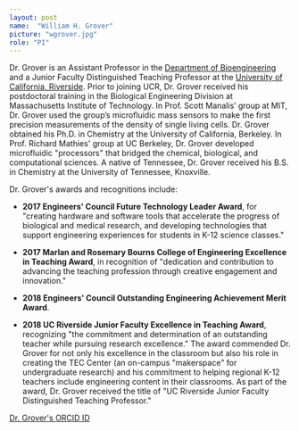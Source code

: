 ```yaml
---
layout: post
name:  "William H. Grover"
picture: "wgrover.jpg"
role: "PI"
---
```

Dr. Grover is an Assistant Professor in the [Department of Bioengineering](http://www.bioeng.ucr.edu) and a Junior Faculty Distinguished Teaching Professor at the [University of California, Riverside](http://ucr.edu).  Prior to joining UCR, Dr. Grover received his postdoctoral training in the Biological Engineering Division at Massachusetts Institute of Technology.  In Prof. Scott Manalis’ group at MIT, Dr. Grover used the group’s microfluidic mass sensors to make the first precision measurements of the density of single living cells.  Dr. Grover obtained his Ph.D. in Chemistry at the University of California, Berkeley.  In Prof. Richard Mathies' group at UC Berkeley, Dr. Grover developed microfluidic "processors" that bridged the chemical, biological, and computational sciences.  A native of Tennessee, Dr. Grover received his B.S. in Chemistry at the University of Tennessee, Knoxville.

Dr. Grover's awards and recognitions include:

* **2017 Engineers' Council Future Technology Leader Award**, for "creating hardware and software tools that accelerate the progress of biological and medical research, and developing technologies that support engineering experiences for students in K-12 science classes."

* **2017 Marlan and Rosemary Bourns College of Engineering Excellence in Teaching Award**, in recognition of "dedication and contribution to advancing the teaching profession through creative engagement and innovation."

* **2018 Engineers' Council Outstanding Engineering Achievement Merit Award**.

* **2018 UC Riverside Junior Faculty Excellence in Teaching Award**, recognizing "the commitment and determination of an outstanding teacher while pursuing research excellence."  The award commended Dr. Grover for not only his excellence in the classroom but also his role in creating the TEC Center (an on-campus "makerspace" for undergraduate research) and his commitment to helping regional K-12 teachers include engineering content in their classrooms.  As part of the award, Dr. Grover received the title of "UC Riverside Junior Faculty Distinguished Teaching Professor."

[Dr. Grover's ORCID ID](http://orcid.org/0000-0001-6854-8951)
